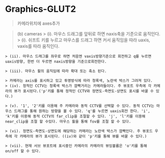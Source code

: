 # Graphics-GLUT2

> 카메라위치에 axes추가


> (b) cameras
	> (i). 마우스 드래그를 앞뒤로 하면 naxis축을 기준으로 움직인다.
	> (i). 쉬프트 키를 누르고 마우스를 드래그 하면 커서 움직임을 따라 uaxis, vaxis를 따라 움직인다.

	> (ii). 마우스 드래그를 좌우로 하면 처음엔 vaxis방향기준으로 회전하고 q를 누르면 uaxis방향, 한번 더 두르면 naxis방향을 기준으로회전한다.

	> (iii). 마우스 휠의 움직임에 따라 확대 또는 축소 된다.

	> 카메라는 axis를 표시하고 있고 투영방식에 따라 청록색, 노란색 박스가 그려져 있다.
	> (iv). 정적인 CCTV는 청록색 박스가 깜빡거리는 카메라들이다. 주 뷰포트 우측에 각 카메라의 뷰가 표시된다.('p'키를 통해 정적인 CCTV와 정면도-측면도-상면도 표시를 바꿀 수 있다.)

	> (v). '1', '2'키를 이용해 주 카메라와 동적 CCTV를 선택할 수 있다. 동적 CCTV는 마우스 드래그를 통해 원하는 방향을 볼 수 있다. 'q'를 누르면 uaxis회전 한다. 'i', 'k'키를 이용해 동적 CCTV의 far_clip을 조절할 수 있다. 'j', 'l'키를 이용해 near_clip을 조절 할 수있다. 마우스 휠을 통해 fov를 조절 할 수 있다.

	> (vi). 정면도-측면도-상면도에 해당하는 카메라는 노란색 박스가 깜빡인다. 주 뷰포드 우측에 각 카메라의 뷰가 표시된다. ((iv)와 같이 'p'키를 통해 뷰를 바꿀 수 있다.)

	> (vii). 현재 서브 뷰포트에 표시중인 카메라의 카메라의 뷰잉볼륨은 'o'키를 통해 on/off 할 수 있다.

